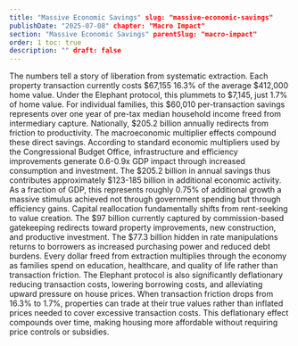 ```yaml
---
title: "Massive Economic Savings" slug: "massive-economic-savings"
publishDate: "2025-07-08" chapter: "Macro Impact"
section: "Massive Economic Savings" parentSlug: "macro-impact"
order: 1 toc: true
description: "" draft: false
---
```

The numbers tell a story of liberation from systematic extraction. Each property transaction currently costs $67,155 16.3% of the average $412,000 home value. Under the Elephant protocol, this plummets to $7,145, just 1.7% of home value. For individual families, this $60,010 per-transaction savings represents over one year of pre-tax median household income freed from intermediary capture. Nationally, $205.2 billion annually redirects from friction to productivity.
The macroeconomic multiplier effects compound these direct savings. According to standard economic multipliers used by the Congressional Budget Office, infrastructure and efficiency improvements generate 0.6-0.9x GDP impact through increased consumption and investment. The $205.2 billion in annual savings thus contributes approximately $123-185 billion in additional economic activity. As a fraction of GDP, this represents roughly 0.75% of additional growth a massive stimulus achieved not through government spending but through efficiency gains.
Capital reallocation fundamentally shifts from rent-seeking to value creation. The $97 billion currently captured by commission-based gatekeeping redirects toward property improvements, new construction, and productive investment. The $77.3 billion hidden in rate manipulations returns to borrowers as increased purchasing power and reduced debt burdens. Every dollar freed from extraction multiplies through the economy as families spend on education, healthcare, and quality of life rather than transaction friction.
The Elephant protocol is also significantly deflationary reducing transaction costs, lowering borrowing costs, and alleviating upward pressure on house prices. When transaction friction drops from 16.3% to 1.7%, properties can trade at their true values rather than inflated prices needed to cover excessive transaction costs. This deflationary effect compounds over time, making housing more affordable without requiring price controls or subsidies.